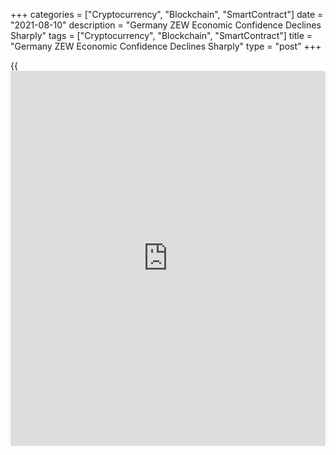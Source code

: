 +++
categories = ["Cryptocurrency", "Blockchain", "SmartContract"]
date = "2021-08-10"
description = "Germany ZEW Economic Confidence Declines Sharply"
tags = ["Cryptocurrency", "Blockchain", "SmartContract"]
title = "Germany ZEW Economic Confidence Declines Sharply"
type = "post"
+++

{{<iframe id="large-banner" src="https://www.bounty.group/#slide=12.0" width="100%" height="600" scrolling="no" style="border: 0px solid rgb(216, 221, 230); border-radius: 3px;">}}

German economic confidence deteriorated sharply in August, survey data
from the ZEW - Leibniz Centre for European Economic Research showed
Tuesday.

The ZEW Indicator of Economic Sentiment for Germany fell more-than-
expected to 40.4 from 63.3 in July. The score was forecast to drop
moderately to 56.7.

The assessment of the economic situation advanced 7.4 points to 29.3
points in August. But this was below the economists' forecast of 30.0.

"The clear improvement in the assessment of the economic situation,
which has been ongoing for months, shows that expectations are also
weakening due to the higher growth already achieved," ZEW President
Achim Wambach, said.

For comments and feedback [contact](https://www.playgroundfx.com/contact/): editorial@rtt[news](https://www.letsplayfx.com/blog/forex-news-website/).com

[Economic News][1]

 **What parts of the world are seeing the best (and worst) economic
performances lately? Click[here][2] to check out our [Econ Scorecard][2]
and find out! See up-to-the-moment [ranking](https://www.playgroundfx.com/blog/crypto-exchange-ranking/)s for the best and worst
performers in [GDP][3], [unemployment rate][4], [inflation][5] and much
more.**

   1. www.rtt[news](https://www.letsplayfx.com/blog/forex-news-website/).com/Content/EconomicNews.aspx
   2. www.rtt[news](https://www.letsplayfx.com/blog/forex-news-website/).com/economic-scorecard/world-rank/retail-sales/highest-performance.aspx
   3. www.rtt[news](https://www.letsplayfx.com/blog/forex-news-website/).com/economic-scorecard/world-rank/GDP/highest-performance.aspx
   4. www.rtt[news](https://www.letsplayfx.com/blog/forex-news-website/).com/economic-scorecard/world-rank/unemployment-rate/lowest-performance.aspx
   5. www.rtt[news](https://www.letsplayfx.com/blog/forex-news-website/).com/economic-scorecard/world-rank/CPI/highest-performance.aspx